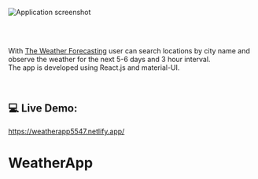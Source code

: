 ![Application screenshot](./public/screenshot.png)

<br/>
<br/>

With [The Weather Forecasting](https://weatherapp5547.netlify.app/) user can search locations by city name and observe the weather for the next 5-6 days and 3 hour interval.
<br />
The app is developed using React.js and material-UI.

<br/>

## 💻 Live Demo:

https://weatherapp5547.netlify.app/


# WeatherApp
